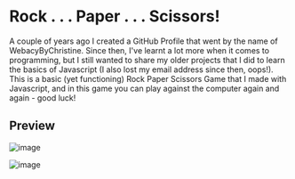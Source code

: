 # Rock . . . Paper . . . Scissors!

A couple of years ago I created a GitHub Profile that went by the name of WebacyByChristine. Since then, I've learnt a lot more when it comes to programming, but I still wanted to share my older projects that I did to learn the basics of Javascript (I also lost my email address since then, oops!). This is a basic (yet functioning) Rock Paper Scissors Game that I made with Javascript, and in this game you can play against the computer again and again - good luck!

## Preview

![image](https://user-images.githubusercontent.com/87696858/129069474-b094d504-037d-4c42-8d2a-c5755d922d4e.png)

![image](https://user-images.githubusercontent.com/87696858/129069529-4acc9e07-b9c5-4c52-8069-12a8e523694d.png)
